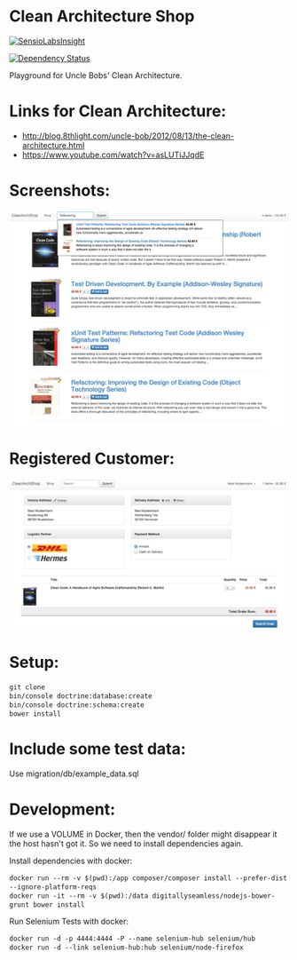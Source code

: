 Clean Architecture Shop
==============
[![SensioLabsInsight](https://insight.sensiolabs.com/projects/0b24d669-60a8-4f18-bbc1-8169583431e8/big.png)](https://insight.sensiolabs.com/projects/0b24d669-60a8-4f18-bbc1-8169583431e8)

[![Dependency Status](https://www.versioneye.com/user/projects/579a3ebe3815c800516147e0/badge.svg?style=flat-square)](https://www.versioneye.com/user/projects/579a3ebe3815c800516147e0)

Playground for Uncle Bobs' Clean Architecture.

Links for Clean Architecture:
=============================

 - http://blog.8thlight.com/uncle-bob/2012/08/13/the-clean-architecture.html
 - https://www.youtube.com/watch?v=asLUTiJJqdE

Screenshots:
============

![screenshot](screenshot.png)

Registered Customer:
====================
![screenshot](screenshot_registered.png)

Setup:
====

    git clone 
    bin/console doctrine:database:create
    bin/console doctrine:schema:create
    bower install

Include some test data:
====

Use migration/db/example_data.sql

Development:
===

If we use a VOLUME in Docker, then the vendor/ folder might disappear it the host hasn't got it.
So we need to install dependencies again.

Install dependencies with docker:

    docker run --rm -v $(pwd):/app composer/composer install --prefer-dist --ignore-platform-reqs
    docker run -it --rm -v $(pwd):/data digitallyseamless/nodejs-bower-grunt bower install


Run Selenium Tests with docker:

    docker run -d -p 4444:4444 -P --name selenium-hub selenium/hub
    docker run -d --link selenium-hub:hub selenium/node-firefox
